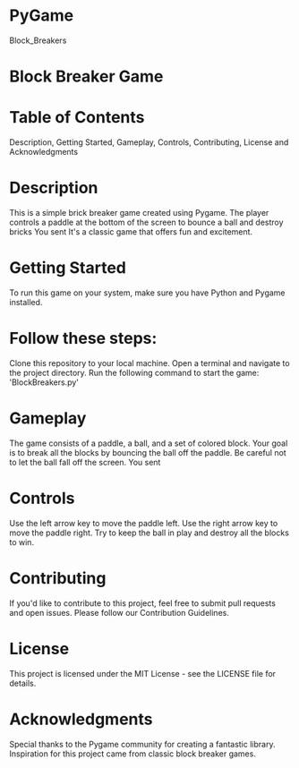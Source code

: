 # PyGame
Block_Breakers

# Block Breaker Game

# Table of Contents
Description,
Getting Started,
Gameplay,
Controls,
Contributing,
License and
Acknowledgments

# Description
This is a simple brick breaker game created using Pygame.
The player controls a paddle at the bottom of the screen to bounce a ball and destroy bricks
You sent
It's a classic game that offers fun and excitement.

# Getting Started
To run this game on your system, make sure you have Python and Pygame installed. 

# Follow these steps:
Clone this repository to your local machine.
Open a terminal and navigate to the project directory.
Run the following command to start the game:
  'BlockBreakers.py'

# Gameplay
The game consists of a paddle, a ball, and a set of colored block.
Your goal is to break all the blocks by bouncing the ball off the paddle.
Be careful not to let the ball fall off the screen.
You sent
# Controls
Use the left arrow key to move the paddle left.
Use the right arrow key to move the paddle right.
Try to keep the ball in play and destroy all the blocks to win.

# Contributing
If you'd like to contribute to this project, feel free to submit pull requests and open issues. 
Please follow our Contribution Guidelines.

# License
This project is licensed under the MIT License - see the LICENSE file for details.

# Acknowledgments
Special thanks to the Pygame community for creating a fantastic library.
Inspiration for this project came from classic block breaker games.
